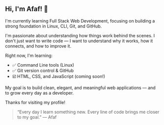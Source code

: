 ## Hi, I'm Afaf! 👋
I'm currently learning Full Stack Web Development, focusing on building a strong foundation in Linux, CLI, Git, and GitHub.

I'm passionate about understanding how things work behind the scenes. I don't just want to write code — I want to understand why it works, how it connects, and how to improve it.

Right now, I'm learning:

- ✅ Command Line tools (Linux)
- ✅ Git version control & GitHub
- ☑️ HTML, CSS, and JavaScript (coming soon!)

My goal is to build clean, elegant, and meaningful web applications — and to grow every day as a developer.

Thanks for visiting my profile!

> “Every day I learn something new. Every line of code brings me closer to my goal.” — Afaf
